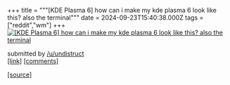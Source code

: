 +++
title = """[KDE Plasma 6] how can i make my kde plasma 6 look like this? also the terminal"""
date = 2024-09-23T15:40:38.000Z
tags = ["reddit","wm"]
+++
[![[KDE Plasma 6] how can i make my kde plasma 6 look like this? also the terminal](https://preview.redd.it/af4dco0zwkqd1.png?width=640&crop=smart&auto=webp&s=4cb6f1b286159aaa261fac41220cc01d6c9c30d0 "[KDE Plasma 6] how can i make my kde plasma 6 look like this? also the terminal")](https://www.reddit.com/r/unixporn/comments/1fnnifi/kde_plasma_6_how_can_i_make_my_kde_plasma_6_look/)

submitted by [/u/undistruct](https://www.reddit.com/user/undistruct)  
[\[link\]](https://i.redd.it/af4dco0zwkqd1.png) [\[comments\]](https://www.reddit.com/r/unixporn/comments/1fnnifi/kde_plasma_6_how_can_i_make_my_kde_plasma_6_look/)

[[source]](https://www.reddit.com/r/unixporn/comments/1fnnifi/kde_plasma_6_how_can_i_make_my_kde_plasma_6_look/)
